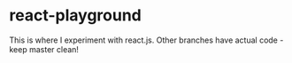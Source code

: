 # react-playground
This is where I experiment with react.js.
Other branches have actual code - keep master clean!
